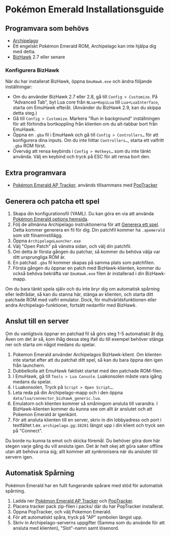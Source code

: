 # Pokémon Emerald Installationsguide

## Programvara som behövs

- [Archipelago](https://github.com/ArchipelagoMW/Archipelago/releases)
- Ett engelskt Pokémon Emerald ROM, Archipelago kan inte hjälpa dig med detta.
- [BizHawk](https://tasvideos.org/BizHawk/ReleaseHistory) 2.7 eller senare

### Konfigurera BizHawk

När du har installerat BizHawk, öppna `EmuHawk.exe` och ändra följande inställningar:

- Om du använder BizHawk 2.7 eller 2.8, gå till `Config > Customize`. På "Advanced Tab", byt Lua core från
`NLua+KopiLua` till `Lua+LuaInterface`, starta om EmuHawk efteråt. (Använder du BizHawk 2.9, kan du skippa detta steg.)
- Gå till `Config > Customize`. Markera "Run in background" inställningen för att förhindra bortkoppling från
klienten om du alt-tabbar bort från EmuHawk.
- Öppna en `.gba` fil i EmuHawk och gå till `Config > Controllers…` för att konfigurera dina inputs.
Om du inte hittar `Controllers…`, starta ett valfritt `.gba` ROM först.
- Överväg att rensa keybinds i `Config > Hotkeys…` som du inte tänkt använda. Välj en keybind och tryck på ESC
för att rensa bort den.

## Extra programvara

- [Pokémon Emerald AP Tracker](https://github.com/seto10987/Archipelago-Emerald-AP-Tracker/releases/latest),
används tillsammans med
[PopTracker](https://github.com/black-sliver/PopTracker/releases)

## Generera och patcha ett spel

1. Skapa din konfigurationsfil (YAML). Du kan göra en via att använda
[Pokémon Emerald options hemsida](../../../games/Pokemon%20Emerald/player-options).
2. Följ de allmänna Archipelago instruktionerna för att
[Generera ett spel](../../Archipelago/setup/en#generating-a-game).
Detta kommer generera en fil för dig. Din patchfil kommer ha `.apemerald` som sitt filnamnstillägg.
3. Öppna `ArchipelagoLauncher.exe`
4. Välj "Open Patch" på vänstra sidan, och välj din patchfil.
5. Om detta är första gången du patchar, så kommer du behöva välja var ditt ursprungliga ROM är.
6. En patchad `.gba` fil kommer skapas på samma plats som patchfilen.
7. Första gången du öppnar en patch med BizHawk-klienten, kommer du också behöva bekräfta var `EmuHawk.exe`
filen är installerad i din BizHawk-mapp.

Om du bara tänkt spela själv och du inte bryr dig om automatisk spårning eller ledtrådar, så kan du stanna här, stänga av
klienten, och starta ditt patchade ROM med valfri emulator. Dock, för multvärldsfunktionen eller 
andra Archipelago-funktioner, fortsätt nedanför med BizHawk.

## Anslut till en server

Om du vanligtsvis öppnar en patchad fil så görs steg 1-5 automatiskt åt dig. Även om det är så, kom ihåg dessa steg ifall
du till exempel behöver stänga ner och starta om något medans du spelar.

1. Pokemon Emerald använder Archipelagos BizHawk-klient. Om klienten inte startat efter att du patchat ditt spel,
så kan du bara öppna den igen från launchern.
2. Dubbelkolla att EmuHawk faktiskt startat med den patchade ROM-filen.
3. I EmuHawk, gå till `Tools > Lua Console`. Luakonsolen måste vara igång medans du spelar.
4. I Luakonsolen, Tryck på `Script > Open Script…`.
5. Leta reda på din Archipelago-mapp och i den öppna `data/lua/connector_bizhawk_generic.lua`.
6. Emulatorn och klienten kommer så småningom ansluta till varandra. I BizHawk-klienten kommer du kunna see om allt är
anslutet och att Pokemon Emerald är igenkänt.
7. För att ansluta klienten till en server, skriv in din lobbyadress och port i textfältet t.ex.
`archipelago.gg:38281`
längst upp i din klient och tryck sen på "Connect".

Du borde nu kunna ta emot och skicka föremål. Du behöver göra dom här stegen varje gång du vill ansluta igen. Det är
helt okej att göra saker offline utan att behöva oroa sig; allt kommer att synkronisera när du ansluter till servern
igen.

## Automatisk Spårning

Pokémon Emerald har en fullt fungerande spårare med stöd för automatisk spårning.

1. Ladda ner [Pokémon Emerald AP Tracker](https://github.com/seto10987/Archipelago-Emerald-AP-Tracker/releases/latest)
och
[PopTracker](https://github.com/black-sliver/PopTracker/releases).
2. Placera tracker pack zip-filen i packs/ där du har PopTracker installerat.
3. Öppna PopTracker, och välj Pokemon Emerald.
4. För att automatiskt spåra, tryck på "AP" symbolen längst upp.
5. Skriv in Archipelago-serverns uppgifter (Samma som du använde för att ansluta med klienten), "Slot"-namn samt lösenord.

